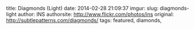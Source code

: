 title: Diagmonds (Light)
date: 2014-02-28 21:09:37
imgur: 
slug: diagmonds-light
author: INS
authorsite: http://www.flickr.com/photos/ins
original: http://subtlepatterns.com/diagmonds/
tags: featured, diamonds,
